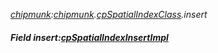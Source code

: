 _[chipmunk](../../modules/chipmunk/chipmunk-module.md):[chipmunk](../../modules/chipmunk/chipmunk-module.md).[cpSpatialIndexClass](../../modules/chipmunk/chipmunk-cpspatialindexclass.md).insert_
##### Field insert:[cpSpatialIndexInsertImpl](../../modules/chipmunk/chipmunk-cpspatialindexinsertimpl.md)
